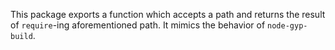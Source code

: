 This package exports a function which accepts a path and returns the result of `require`-ing aforementioned path. It mimics the behavior of `node-gyp-build`.